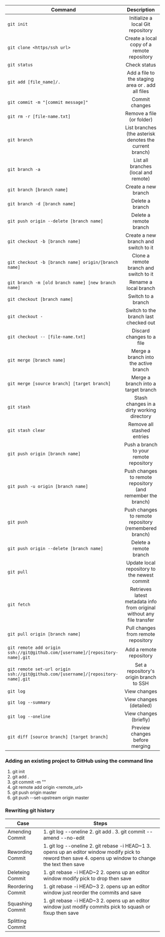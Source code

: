 | **Command**        | **Description**  |
| ------------- |:-------------:|
| `git init`     | Initialize a local Git repository |
| `git clone <https/ssh url>`     | Create a local copy of a remote repository      |
| `git status` | Check status     |
| `git add [file_name]/.` | Add a file to the staging area or . add all files |
| `git commit -m "[commit message]"`| Commit changes |
|`git rm -r [file-name.txt]` | Remove a file (or folder) |
| `git branch` | List branches (the asterisk denotes the current branch) |
| `git branch -a` | List all branches (local and remote) |
| `git branch [branch name]` | Create a new branch |
| `git branch -d [branch name]` | Delete a branch |
| `git push origin --delete [branch name]` | Delete a remote branch |
| `git checkout -b [branch name]` | Create a new branch and switch to it |
| `git checkout -b [branch name] origin/[branch name]` | Clone a remote branch and switch to it |
| `git branch -m [old branch name] [new branch name]` | Rename a local branch |
| `git checkout [branch name]` | Switch to a branch |
| `git checkout -` | Switch to the branch last checked out |
| `git checkout -- [file-name.txt]` | Discard changes to a file |
| `git merge [branch name]` | Merge a branch into the active branch |
| `git merge [source branch] [target branch]` | Merge a branch into a target branch |
| `git stash` | Stash changes in a dirty working directory |
| `git stash clear` | Remove all stashed entries |
| `git push origin [branch name]` | Push a branch to your remote repository |
| `git push -u origin [branch name]` | Push changes to remote repository (and remember the branch) |
| `git push` | Push changes to remote repository (remembered branch) |
| `git push origin --delete [branch name]` | Delete a remote branch |
| `git pull` | Update local repository to the newest commit |
|`git fetch`| Retrieves latest metadata info from original without any file transfer|
| `git pull origin [branch name]` | Pull changes from remote repository |
| `git remote add origin ssh://git@github.com/[username]/[repository-name].git` | Add a remote repository |
| `git remote set-url origin ssh://git@github.com/[username]/[repository-name].git` | Set a repository's origin branch to SSH |
| `git log` | View changes |
| `git log --summary` | View changes (detailed) |
| `git log --oneline` | View changes (briefly) |
| `git diff [source branch] [target branch]` | Preview changes before merging |



### Adding an existing project to GitHub using the command line
1. git init
2. git add .
3. git commit -m ""
4. git remote add origin <remote_url>
5. git push origin master
6. git push --set-upstream origin master

### Rewriting git history

| **Case** | **Steps**|
|-----------|-----------|
|Amending Commit| 1. git log --oneline 2. git add . 3. git commit --amend --no-edit |
|Rewording Commit|1. git log --oneline 2. git rebase -i HEAD~1 3. opens up an editor window modify pick to reword then save 4. opens up window to change the text then save |
|Deleteing Commit|1. git rebase -i HEAD~2 2. opens up an editor window modify pick to drop then save  |
|Reordering Commit|1. git rebase -i HEAD~3 2. opens up an editor window just reorder the commits and save |
|Squashing Commit|1. git rebase -i HEAD~3 2. opens up an editor window just modify commits pick to squash or fixup then save|
|Splitting Commit| |
